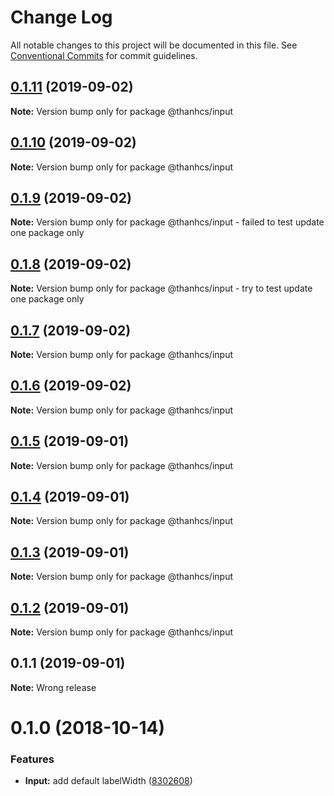 # Change Log

All notable changes to this project will be documented in this file.
See [Conventional Commits](https://conventionalcommits.org) for commit guidelines.

## [0.1.11](https://github.com/thanhcs/LernaSetup/compare/@thanhcs/input@0.1.10...@thanhcs/input@0.1.11) (2019-09-02)

**Note:** Version bump only for package @thanhcs/input





## [0.1.10](https://github.com/thanhcs/LernaSetup/compare/@thanhcs/input@0.1.9...@thanhcs/input@0.1.10) (2019-09-02)

**Note:** Version bump only for package @thanhcs/input





## [0.1.9](https://github.com/thanhcs/LernaSetup/compare/@thanhcs/input@0.1.8...@thanhcs/input@0.1.9) (2019-09-02)

**Note:** Version bump only for package @thanhcs/input - failed to test update one package only

## [0.1.8](https://github.com/thanhcs/LernaSetup/compare/@thanhcs/input@0.1.7...@thanhcs/input@0.1.8) (2019-09-02)

**Note:** Version bump only for package @thanhcs/input - try to test update one package only

## [0.1.7](https://github.com/thanhcs/LernaSetup/compare/@thanhcs/input@0.1.6...@thanhcs/input@0.1.7) (2019-09-02)

**Note:** Version bump only for package @thanhcs/input

## [0.1.6](https://github.com/thanhcs/LernaSetup/compare/@thanhcs/input@0.1.5...@thanhcs/input@0.1.6) (2019-09-02)

**Note:** Version bump only for package @thanhcs/input

## [0.1.5](https://github.com/thanhcs/LernaSetup/compare/@thanhcs/input@0.1.4...@thanhcs/input@0.1.5) (2019-09-01)

**Note:** Version bump only for package @thanhcs/input

## [0.1.4](https://github.com/thanhcs/LernaSetup/compare/@thanhcs/input@0.1.3...@thanhcs/input@0.1.4) (2019-09-01)

**Note:** Version bump only for package @thanhcs/input

## [0.1.3](https://github.com/thanhcs/LernaSetup/compare/@thanhcs/input@0.1.2...@thanhcs/input@0.1.3) (2019-09-01)

**Note:** Version bump only for package @thanhcs/input

## [0.1.2](https://github.com/thanhcs/LernaSetup/compare/@thanhcs/input@0.1.1...@thanhcs/input@0.1.2) (2019-09-01)

**Note:** Version bump only for package @thanhcs/input

## 0.1.1 (2019-09-01)

**Note:** Wrong release

<a name="0.1.0"></a>

# 0.1.0 (2018-10-14)

### Features

-   **Input:** add default labelWidth ([8302608](https://github.com/serhii-havrylenko/monorepo-babel-ts-lerna-starter/commit/8302608))

